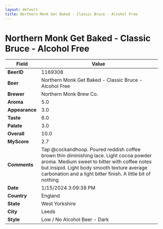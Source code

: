 ```yaml
---
layout: default
title: Northern Monk Get Baked - Classic Bruce - Alcohol Free
---
```


# Northern Monk Get Baked - Classic Bruce - Alcohol Free

| Field         | Value     |
|---------------|-----------|
| **BeerID** | 1169308 |
| **Beer** | Northern Monk Get Baked - Classic Bruce - Alcohol Free |
| **Brewer** | Northern Monk Brew Co. |
| **Aroma** | 5.0 |
| **Appearance** | 3.0 |
| **Taste** | 6.0 |
| **Palate** | 3.0 |
| **Overall** | 10.0 |
| **MyScore** | 2.7 |
| **Comments** | Tap @cockandhoop. Poured reddish coffee brown thin diminishing lace. Light cocoa powder aroma. Medium sweet to bitter with coffee notes but insipid. Light body smooth texture average carbonation and a light bitter finish. A little bit of nothing  |
| **Date** | 1/15/2024 3:09:38 PM |
| **Country** | England |
| **State** | West Yorkshire |
| **City** | Leeds |
| **Style** | Low / No Alcohol Beer - Dark |
